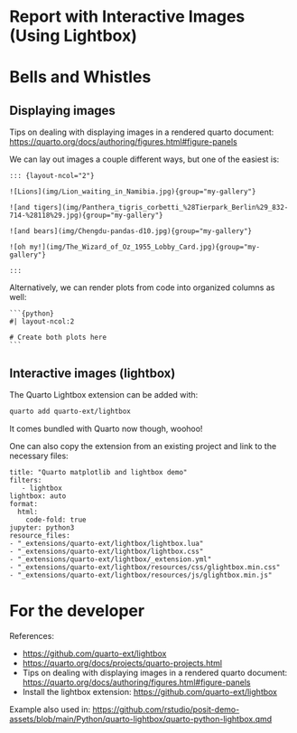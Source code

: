 # Report with Interactive Images (Using Lightbox)

# Bells and Whistles 

## Displaying images 

Tips on dealing with displaying images in a rendered quarto document: <https://quarto.org/docs/authoring/figures.html#figure-panels>

We can lay out images a couple different ways, but one of the easiest is: 

```
::: {layout-ncol="2"}

![Lions](img/Lion_waiting_in_Namibia.jpg){group="my-gallery"}

![and tigers](img/Panthera_tigris_corbetti_%28Tierpark_Berlin%29_832-714-%28118%29.jpg){group="my-gallery"}

![and bears](img/Chengdu-pandas-d10.jpg){group="my-gallery"}

![oh my!](img/The_Wizard_of_Oz_1955_Lobby_Card.jpg){group="my-gallery"}

:::
```

Alternatively, we can render plots from code into organized columns as well: 

````
```{python}
#| layout-ncol:2

# Create both plots here
```
````

## Interactive images (lightbox)

The Quarto Lightbox extension can be added with: 

```bash
quarto add quarto-ext/lightbox
```

It comes bundled with Quarto now though, woohoo!

One can also copy the extension from an existing project and link to the necessary files: 

```
title: "Quarto matplotlib and lightbox demo"
filters:
   - lightbox
lightbox: auto
format:
  html:
    code-fold: true
jupyter: python3
resource_files:
- "_extensions/quarto-ext/lightbox/lightbox.lua"
- "_extensions/quarto-ext/lightbox/lightbox.css"
- "_extensions/quarto-ext/lightbox/_extension.yml"
- "_extensions/quarto-ext/lightbox/resources/css/glightbox.min.css"
- "_extensions/quarto-ext/lightbox/resources/js/glightbox.min.js"
```


# For the developer

References: 

- <https://github.com/quarto-ext/lightbox> 
- <https://quarto.org/docs/projects/quarto-projects.html> 
- Tips on dealing with displaying images in a rendered quarto document: <https://quarto.org/docs/authoring/figures.html#figure-panels>
- Install the lightbox extension: <https://github.com/quarto-ext/lightbox>

Example also used in: <https://github.com/rstudio/posit-demo-assets/blob/main/Python/quarto-lightbox/quarto-python-lightbox.qmd> 



